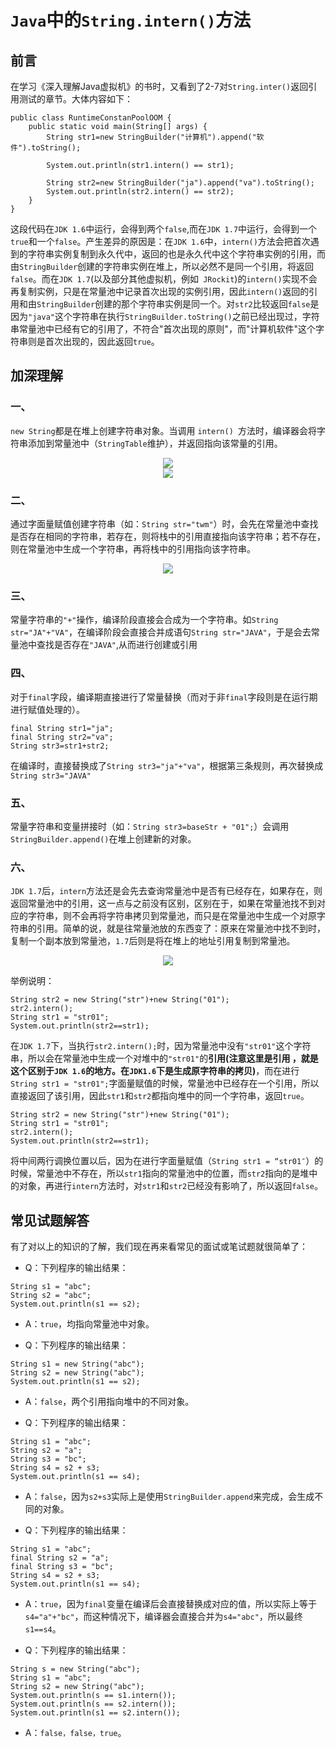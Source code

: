 # `Java`中的`String.intern()`方法



## 前言

在学习《深入理解Java虚拟机》的书时，又看到了2-7对`String.inter()`返回引用测试的章节。大体内容如下：

```
public class RuntimeConstanPoolOOM {
    public static void main(String[] args) {
        String str1=new StringBuilder("计算机").append("软件").toString();

        System.out.println(str1.intern() == str1);

        String str2=new StringBuilder("ja").append("va").toString();
        System.out.println(str2.intern() == str2);
    }
}
```



这段代码在`JDK 1.6`中运行，会得到两个`false`,而在`JDK 1.7`中运行，会得到一个`true`和一个`false`。产生差异的原因是：在`JDK 1.6`中，`intern()`方法会把首次遇到的字符串实例复制到永久代中，返回的也是永久代中这个字符串实例的引用，而由`StringBuilder`创建的字符串实例在堆上，所以必然不是同一个引用，将返回`false`。而在`JDK 1.7`(以及部分其他虚拟机，例如` JRockit`)的`intern()`实现不会再复制实例，只是在常量池中记录首次出现的实例引用，因此`intern()`返回的引用和由`StringBuilder`创建的那个字符串实例是同一个。对`str2`比较返回`false`是因为`"java"`这个字符串在执行`StringBuilder.toString()`之前已经出现过，字符串常量池中已经有它的引用了，不符合"首次出现的原则"，而"计算机软件"这个字符串则是首次出现的，因此返回`true`。



## 加深理解



### 一、

`new String`都是在堆上创建字符串对象。当调用 `intern() `方法时，编译器会将字符串添加到常量池中（`StringTable`维护），并返回指向该常量的引用。 



<div align="center">
<img src="https://github.com/ZP-AlwaysWin/Java-Learn/blob/master/java%E5%AD%A6%E4%B9%A0%E7%AC%94%E8%AE%B0/Java%E5%AD%A6%E4%B9%A0%E5%9B%BE%E7%89%87/StringIntern01.png" />
</div>

<div align="center">
<img src="https://github.com/ZP-AlwaysWin/Java-Learn/blob/master/java%E5%AD%A6%E4%B9%A0%E7%AC%94%E8%AE%B0/Java%E5%AD%A6%E4%B9%A0%E5%9B%BE%E7%89%87/StringIntern02.png" />
</div>



### 二、

通过字面量赋值创建字符串（如：`String str="twm"`）时，会先在常量池中查找是否存在相同的字符串，若存在，则将栈中的引用直接指向该字符串；若不存在，则在常量池中生成一个字符串，再将栈中的引用指向该字符串。



<div align="center">
<img src="https://github.com/ZP-AlwaysWin/Java-Learn/blob/master/java%E5%AD%A6%E4%B9%A0%E7%AC%94%E8%AE%B0/Java%E5%AD%A6%E4%B9%A0%E5%9B%BE%E7%89%87/StringIntern03.png" />
</div>



### 三、

常量字符串的`"+"`操作，编译阶段直接会合成为一个字符串。如`String str="JA"+"VA"`，在编译阶段会直接合并成语句`String str="JAVA"`，于是会去常量池中查找是否存在`"JAVA"`,从而进行创建或引用



### 四、

对于`final`字段，编译期直接进行了常量替换（而对于非`final`字段则是在运行期进行赋值处理的）。 

```
final String str1="ja"; 
final String str2="va"; 
String str3=str1+str2; 
```

在编译时，直接替换成了`String str3="ja"+"va"`，根据第三条规则，再次替换成`String str3="JAVA"`



### 五、



常量字符串和变量拼接时（如：`String str3=baseStr + "01";`）会调用`StringBuilder.append()`在堆上创建新的对象。



###  六、

`JDK 1.7`后，`intern`方法还是会先去查询常量池中是否有已经存在，如果存在，则返回常量池中的引用，这一点与之前没有区别，区别在于，如果在常量池找不到对应的字符串，则不会再将字符串拷贝到常量池，而只是在常量池中生成一个对原字符串的引用。简单的说，就是往常量池放的东西变了：原来在常量池中找不到时，复制一个副本放到常量池，`1.7`后则是将在堆上的地址引用复制到常量池。 



<div align="center">
<img src="https://github.com/ZP-AlwaysWin/Java-Learn/blob/master/java%E5%AD%A6%E4%B9%A0%E7%AC%94%E8%AE%B0/Java%E5%AD%A6%E4%B9%A0%E5%9B%BE%E7%89%87/StringIntern04.png" />
</div>



举例说明：

```
String str2 = new String("str")+new String("01");
str2.intern();
String str1 = "str01";
System.out.println(str2==str1);
```



在`JDK 1.7`下，当执行`str2.intern();`时，因为常量池中没有`"str01"`这个字符串，所以会在常量池中生成一个对堆中的`"str01"`的**引用(注意这里是引用 ，就是这个区别于`JDK 1.6`的地方。在`JDK1.6`下是生成原字符串的拷贝)**，而在进行`String str1 = "str01";`字面量赋值的时候，常量池中已经存在一个引用，所以直接返回了该引用，因此`str1`和`str2`都指向堆中的同一个字符串，返回`true`。

```
String str2 = new String("str")+new String("01");
String str1 = "str01";
str2.intern();
System.out.println(str2==str1);
```


将中间两行调换位置以后，因为在进行字面量赋值（`String str1 = “str01″`）的时候，常量池中不存在，所以`str1`指向的常量池中的位置，而`str2`指向的是堆中的对象，再进行`intern`方法时，对`str1`和`str2`已经没有影响了，所以返回`false`。



## 常见试题解答

有了对以上的知识的了解，我们现在再来看常见的面试或笔试题就很简单了： 

- Q：下列程序的输出结果：

```
String s1 = "abc"; 
String s2 = "abc"; 
System.out.println(s1 == s2); 
```

- A：`true`，均指向常量池中对象。



- Q：下列程序的输出结果： 

```
String s1 = new String("abc"); 
String s2 = new String("abc"); 
System.out.println(s1 == s2); 
```

- A：`false`，两个引用指向堆中的不同对象。



- Q：下列程序的输出结果： 

```
String s1 = "abc"; 
String s2 = "a"; 
String s3 = "bc"; 
String s4 = s2 + s3; 
System.out.println(s1 == s4); 
```

- A：`false`，因为`s2+s3`实际上是使用`StringBuilder.append`来完成，会生成不同的对象。



- Q：下列程序的输出结果：

```
String s1 = "abc"; 
final String s2 = "a"; 
final String s3 = "bc"; 
String s4 = s2 + s3; 
System.out.println(s1 == s4); 
```

- A：`true`，因为`final`变量在编译后会直接替换成对应的值，所以实际上等于`s4="a"+"bc"`，而这种情况下，编译器会直接合并为`s4="abc"`，所以最终`s1==s4`。



- Q：下列程序的输出结果： 

```
String s = new String("abc"); 
String s1 = "abc"; 
String s2 = new String("abc"); 
System.out.println(s == s1.intern()); 
System.out.println(s == s2.intern()); 
System.out.println(s1 == s2.intern()); 
```

- A：`false，false，true`。

